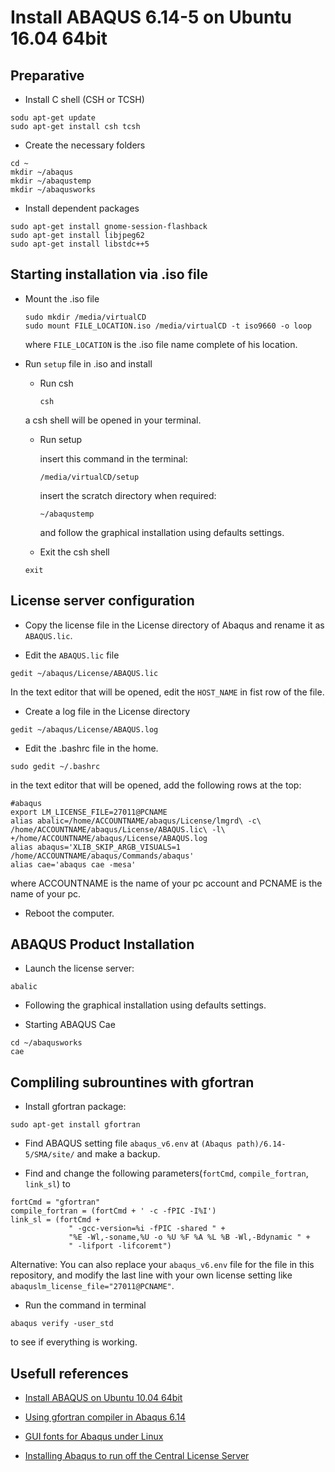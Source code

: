 # Install ABAQUS 6.14-5 on Ubuntu 16.04 64bit

## Preparative

* Install C shell (CSH or TCSH)
```
sodu apt-get update
sudo apt-get install csh tcsh
```
* Create the necessary folders
```
cd ~
mkdir ~/abaqus
mkdir ~/abaqustemp
mkdir ~/abaqusworks
```
* Install dependent packages
```
sudo apt-get install gnome-session-flashback
sudo apt-get install libjpeg62
sudo apt-get install libstdc++5
```

## Starting installation via .iso file
* Mount the .iso file
  ```
  sudo mkdir /media/virtualCD
  sudo mount FILE_LOCATION.iso /media/virtualCD -t iso9660 -o loop
  ```
  where `FILE_LOCATION` is the .iso file name complete of his location.

* Run `setup` file in .iso and install

  * Run csh

      ```
      csh
      ```
  a csh shell will be opened in your terminal.

  * Run setup

    insert this command in the terminal:
     ```
     /media/virtualCD/setup
     ```

    insert the scratch directory when required:
    ```
    ~/abaqustemp
    ```

    and follow the graphical installation using defaults settings.

  * Exit the csh shell
  ```
  exit
  ```

## License server configuration

*  Copy the license file in the License directory of Abaqus and rename it as `ABAQUS.lic`.

*  Edit the `ABAQUS.lic` file
```
gedit ~/abaqus/License/ABAQUS.lic
```
In the text editor that will be opened, edit the `HOST_NAME` in fist row of the file.

* Create a log file in the License directory
```
gedit ~/abaqus/License/ABAQUS.log
```

* Edit the .bashrc file in the home.
```
sudo gedit ~/.bashrc
```
in the text editor that will be opened, add the following rows at the top:
```
#abaqus
export LM_LICENSE_FILE=27011@PCNAME
alias abalic=/home/ACCOUNTNAME/abaqus/License/lmgrd\ -c\ /home/ACCOUNTNAME/abaqus/License/ABAQUS.lic\ -l\ +/home/ACCOUNTNAME/abaqus/License/ABAQUS.log
alias abaqus='XLIB_SKIP_ARGB_VISUALS=1 /home/ACCOUNTNAME/abaqus/Commands/abaqus'
alias cae='abaqus cae -mesa'
```
where ACCOUNTNAME is the name of your pc account and PCNAME is the name of your pc.

* Reboot the computer.

## ABAQUS Product Installation

* Launch the license server:
```
abalic
```

* Following the graphical installation using defaults settings.

* Starting ABAQUS Cae
```
cd ~/abaqusworks
cae
```

## Compliling subrountines with gfortran

* Install gfortran package:
```
sudo apt-get install gfortran
```

* Find ABAQUS setting file `abaqus_v6.env` at `(Abaqus path)/6.14-5/SMA/site/` and make a backup.

* Find and change the following parameters(`fortCmd`, `compile_fortran`, `link_sl`) to
```
fortCmd = "gfortran"
compile_fortran = (fortCmd + ' -c -fPIC -I%I')
link_sl = (fortCmd +
	         " -gcc-version=%i -fPIC -shared " +
	         "%E -Wl,-soname,%U -o %U %F %A %L %B -Wl,-Bdynamic " +
	         " -lifport -lifcoremt")
```
Alternative:
You can also replace your `abaqus_v6.env` file for the file in this repository, and modify the last line with your own license setting like `abaquslm_license_file="27011@PCNAME"`.

* Run the command in terminal
```
abaqus verify -user_std
```
to see if everything is working.

## Usefull references
* [Install ABAQUS on Ubuntu 10.04 64bit](https://sites.google.com/site/abaqus2010/help_0)

* [Using gfortran compiler in Abaqus 6.14](http://www.eng-tips.com/viewthread.cfm?qid=381690)

* [GUI fonts for Abaqus under Linux](https://polymerfem.com/showthread.php?4906-GUI-fonts-for-Abaqus-under-Linux)

* [Installing Abaqus to run off the Central License Server
](http://kb.mit.edu/confluence/display/istcontrib/Installing+Abaqus+to+run+off+the+Central+License+Server)
